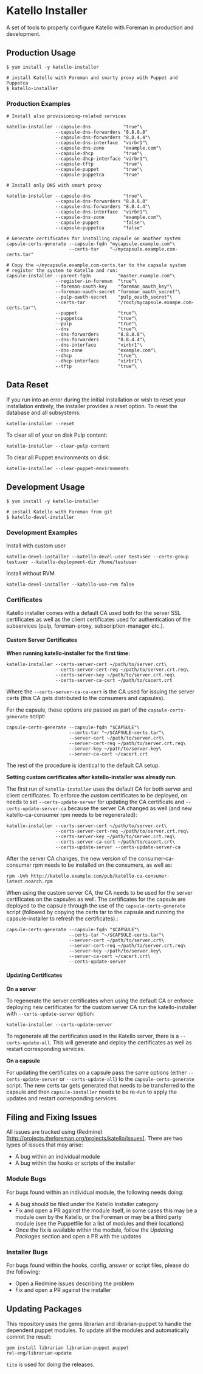 # Katello Installer

A set of tools to properly configure Katello with Foreman in production and development.

## Production Usage

```
$ yum install -y katello-installer

# install Katello with Foreman and smarty proxy with Puppet and Puppetca
$ katello-installer
```

### Production Examples

```
# Install also provisioning-related services

katello-installer --capsule-dns            "true"\
                  --capsule-dns-forwarders "8.8.8.8"
                  --capsule-dns-forwarders "8.8.4.4"\
                  --capsule-dns-interface  "virbr1"\
                  --capsule-dns-zone       "example.com"\
                  --capsule-dhcp           "true"\
                  --capsule-dhcp-interface "virbr1"\
                  --capsule-tftp           "true"\
                  --capsule-puppet         "true"\
                  --capsule-puppetca       "true"

# Install only DNS with smart proxy

katello-installer --capsule-dns            "true"\
                  --capsule-dns-forwarders "8.8.8.8"
                  --capsule-dns-forwarders "8.8.4.4"\
                  --capsule-dns-interface  "virbr1"\
                  --capsule-dns-zone       "example.com"\
                  --capsule-puppet         "false"\
                  --capsule-puppetca       "false"

# Generate certificates for installing capsule on another system
capsule-certs-generate --capsule-fqdn "mycapsule.example.com"\
                       --certs-tar    "~/mycapsule.example.com-certs.tar"

# Copy the ~/mycapsule.example.com-certs.tar to the capsule system
# register the system to Katello and run:
capsule-installer --parent-fqdn          "master.example.com"\
                  --register-in-foreman  "true"\
                  --foreman-oauth-key    "foreman_oauth_key"\
                  --foreman-oauth-secret "foreman_oauth_secret"\
                  --pulp-oauth-secret    "pulp_oauth_secret"\
                  --certs-tar            "/root/mycapsule.exampe.com-certs.tar"\
                  --puppet               "true"\
                  --puppetca             "true"\
                  --pulp                 "true"\
                  --dns                  "true"\
                  --dns-forwarders       "8.8.8.8"\
                  --dns-forwarders       "8.8.4.4"\
                  --dns-interface        "virbr1"\
                  --dns-zone             "example.com"\
                  --dhcp                 "true"\
                  --dhcp-interface       "virbr1"\
                  --tftp                 "true"\
```

## Data Reset

If you run into an error during the initial installation or wish to reset your installation entirely, the installer provides a reset option. To reset the database and all subsystems:

```
katello-installer --reset
```

To clear all of your on disk Pulp content:

```
katello-installer --clear-pulp-content
```

To clear all Puppet environments on disk:

```
katello-installer --clear-puppet-environments
```

## Development Usage

```
$ yum install -y katello-installer

# install Katello with Foreman from git
$ katello-devel-installer
```

### Development Examples

Install with custom user

```
katello-devel-installer --katello-devel-user testuser --certs-group testuser --katello-deployment-dir /home/testuser
```

Install without RVM

```
katello-devel-installer --katello-use-rvm false
```

### Certificates

Katello installer comes with a default CA used both for the server SSL
certificates as well as the client certificates used for
authentication of the subservices (pulp, foreman-proxy,
subscription-manager etc.).

#### Custom Server Certificates

**When running katello-installer for the first time:**

```
katello-installer --certs-server-cert ~/path/to/server.crt\
                  --certs-server-cert-req ~/path/to/server.crt.req\
                  --certs-server-key ~/path/to/server.crt.req\
                  --certs-server-ca-cert ~/path/to/cacert.crt
```

Where the `--certs-server-ca-ca-cert` is the CA used for issuing the
server certs (this CA gets distributed to the consumers and capsules).

For the capsule, these options are passed as part of the
`capsule-certs-generate` script:

```
capsule-certs-generate --capsule-fqdn "$CAPSULE"\
                       --certs-tar "~/$CAPSULE-certs.tar"\
                       --server-cert ~/path/to/server.crt\
                       --server-cert-req ~/path/to/server.crt.req\
                       --server-key ~/path/to/server.key\
                       --server-ca-cert ~/cacert.crt
```

The rest of the procedure is identical to the default CA setup.

**Setting custom certificates after katello-installer was already
run.**

The first run of `katello-installer` uses the default CA for both server
and client certificates. To enforce the custom certificates to be
deployed, on needs to set `--certs-update-server` for
updating the CA certificate and `--certs-update-server-ca` because the
server CA changed as well (and new katello-ca-consumer rpm needs to be
regenerated):

```
katello-installer --certs-server-cert ~/path/to/server.crt\
                  --certs-server-cert-req ~/path/to/server.crt.req\
                  --certs-server-key ~/path/to/server.crt.req\
                  --certs-server-ca-cert ~/path/to/cacert.crt\
                  --certs-update-server --certs-update-server-ca
```

After the server CA changes, the new version of the
consumer-ca-consumer rpm needs to be installed on the consumers, as
well as:

```
rpm -Uvh http://katello.example.com/pub/katello-ca-consumer-latest.noarch.rpm
```

When using the custom server CA, the CA needs to be used for
the server certificates on the capsules as well. The certificates for
the capsule are deployed to the capsule through the use of the
`capsule-certs-generate` script (followed by copying the certs tar to
the capsule and running the capsule-installer to refresh the certificates).:

```
capsule-certs-generate --capsule-fqdn "$CAPSULE"\
                       --certs-tar "~/$CAPSULE-certs.tar"\
                       --server-cert ~/path/to/server.crt\
                       --server-cert-req ~/path/to/server.crt.req\
                       --server-key ~/path/to/server.key\
                       --server-ca-cert ~/cacert.crt\
                       --certs-update-server
```

#### Updating Certificates

**On a server**

To regenerate the server certificates when using the default CA or
enforce deploying new certificates for the custom server CA run
the katello-installer with `--certs-update-server` option:

```
katello-installer --certs-update-server
```

To regenerate all the certificates used in the Katello server, there
is a `--certs-update-all`. This will generate and deploy the
certificates as well as restart corresponding services.

**On a capsule**

For updating the certificates on a capsule pass the same
options (either `--certs-update-server` or `--certs-update-all`) to
the `capsule-certs-generate` script. The new certs tar gets generated
that needs to be transferred to the capsule and then
`capsule-installer` needs to be re-run to apply the updates and
restart corresponding services.

## Filing and Fixing Issues

All issues are tracked using (Redmine)[http://projects.theforeman.org/projects/katello/issues]. There are two types of issues that may arise:

  * A bug within an individual module
  * A bug within the hooks or scripts of the installer

### Module Bugs

For bugs found within an individual module, the following needs doing:

  * A bug should be filed under the Katello Installer category
  * Fix and open a PR against the module itself, in some cases this may be a module own by the Katello, or the Foreman or may be a third party module (see the Puppetfile for a list of modules and their locations)
  * Once the fix is available within the module, follow the *Updating Packages* section and open a PR with the updates

### Installer Bugs

For bugs found within the hooks, config, answer or script files, please do the following:

  * Open a Redmine issues describing the problem
  * Fix and open a PR against the installer

## Updating Packages

This repository uses the gems librarian and librarian-puppet to handle the dependent
puppet modules. To update all the modules and automatically commit the result:

```
gem install librarian librarian-puppet puppet
rel-eng/librarian-update
```

`tito` is used for doing the releases.
